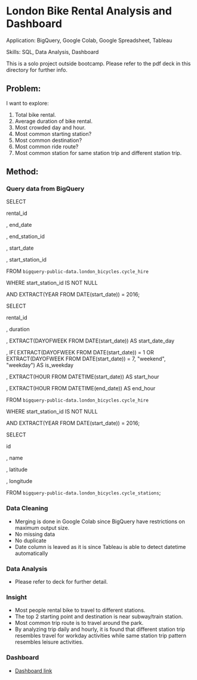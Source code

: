 # London Bike Rental Analysis and Dashboard
Application: BigQuery, Google Colab, Google Spreadsheet, Tableau

Skills: SQL, Data Analysis, Dashboard

This is a solo project outside bootcamp. Please refer to the pdf deck in this directory for further info.

## Problem:
I want to explore:
1. Total bike rental.
2. Average duration of bike rental.
3. Most crowded day and hour.
4. Most common starting station?
5. Most common destination?
6. Most common ride route?
7. Most common station for same station trip and different station trip.

## Method:
### Query data from BigQuery
SELECT

rental_id

, end_date

, end_station_id

, start_date

, start_station_id

FROM `bigquery-public-data.london_bicycles.cycle_hire`

WHERE start_station_id IS NOT NULL

AND EXTRACT(YEAR FROM DATE(start_date)) = 2016;



SELECT

rental_id

, duration

, EXTRACT(DAYOFWEEK FROM DATE(start_date)) AS start_date_day

, IF(
EXTRACT(DAYOFWEEK FROM DATE(start_date)) = 1
OR
EXTRACT(DAYOFWEEK FROM DATE(start_date)) = 7,
"weekend", "weekday") AS is_weekday

, EXTRACT(HOUR FROM DATETIME(start_date)) AS start_hour

, EXTRACT(HOUR FROM DATETIME(end_date)) AS end_hour

FROM `bigquery-public-data.london_bicycles.cycle_hire`

WHERE start_station_id IS NOT NULL

AND EXTRACT(YEAR FROM DATE(start_date)) = 2016;


SELECT

id

, name

, latitude

, longitude

FROM `bigquery-public-data.london_bicycles.cycle_stations`;

### Data Cleaning
- Merging is done in Google Colab since BigQuery have restrictions on maximum output size.
- No missing data
- No duplicate
- Date column is leaved as it is since Tableau is able to detect datetime automatically

### Data Analysis
- Please refer to deck for further detail.

### Insight
- Most people rental bike to travel to different stations.
- The top 2 starting point and destination is near subway/train station.
- Most common trip route is to travel around the park.
- By analyzing trip daily and hourly, it is found that different station trip resembles travel for workday activities while same station trip pattern resembles leisure activities.

### Dashboard
- [Dashboard link](https://www.google.com/url?q=https://public.tableau.com/views/TryBikeLondon/Dashboard1?:language%3Den-US%26:display_count%3Dn%26:origin%3Dviz_share_link&sa=D&source=apps-viewer-frontend&ust=1696042325246050&usg=AOvVaw2x0V8Zfck7ma6fLvOTP9j7&hl=en)
